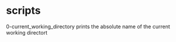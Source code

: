 # scripts 
0-current_working_directory prints the absolute name of the current working directort<br>

